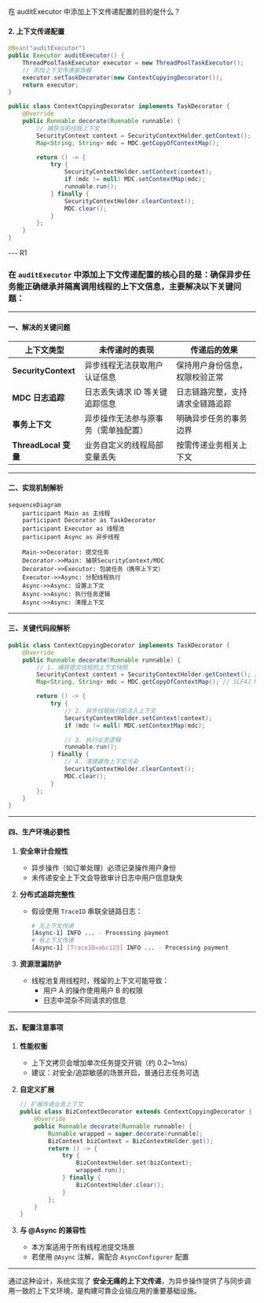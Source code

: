 在 auditExecutor 中添加上下文传递配置的目的是什么？

#### 2. **上下文传递配置**

```java
@Bean("auditExecutor")
public Executor auditExecutor() {
    ThreadPoolTaskExecutor executor = new ThreadPoolTaskExecutor();
    // 添加上下文传递装饰器
    executor.setTaskDecorator(new ContextCopyingDecorator());
    return executor;
}

public class ContextCopyingDecorator implements TaskDecorator {
    @Override
    public Runnable decorate(Runnable runnable) {
        // 捕获当前线程上下文
        SecurityContext context = SecurityContextHolder.getContext();
        Map<String, String> mdc = MDC.getCopyOfContextMap();

        return () -> {
            try {
                SecurityContextHolder.setContext(context);
                if (mdc != null) MDC.setContextMap(mdc);
                runnable.run();
            } finally {
                SecurityContextHolder.clearContext();
                MDC.clear();
            }
        };
    }
}
```

--- R1

### 在 `auditExecutor` 中添加上下文传递配置的核心目的是：**确保异步任务能正确继承并隔离调用线程的上下文信息**，主要解决以下关键问题：

---

#### 一、解决的关键问题

| **上下文类型**       | **未传递时的表现**                   | **传递后的效果**                 |
| -------------------- | ------------------------------------ | -------------------------------- |
| **SecurityContext**  | 异步线程无法获取用户认证信息         | 保持用户身份信息，权限校验正常   |
| **MDC 日志追踪**     | 日志丢失请求 ID 等关键追踪信息       | 日志链路完整，支持请求全链路追踪 |
| **事务上下文**       | 异步操作无法参与原事务（需单独配置） | 明确异步任务的事务边界           |
| **ThreadLocal 变量** | 业务自定义的线程局部变量丢失         | 按需传递业务相关上下文           |

---

#### 二、实现机制解析

```mermaid
sequenceDiagram
    participant Main as 主线程
    participant Decorator as TaskDecorator
    participant Executor as 线程池
    participant Async as 异步线程

    Main->>Decorator: 提交任务
    Decorator->>Main: 捕获SecurityContext/MDC
    Decorator->>Executor: 包装任务（携带上下文）
    Executor->>Async: 分配线程执行
    Async->>Async: 设置上下文
    Async->>Async: 执行任务逻辑
    Async->>Async: 清理上下文
```

---

#### 三、关键代码段解析

```java
public class ContextCopyingDecorator implements TaskDecorator {
    @Override
    public Runnable decorate(Runnable runnable) {
        // 1. 捕获提交线程的上下文快照
        SecurityContext context = SecurityContextHolder.getContext(); // Spring Security
        Map<String, String> mdc = MDC.getCopyOfContextMap(); // SLF4J MDC

        return () -> {
            try {
                // 2. 异步线程执行前注入上下文
                SecurityContextHolder.setContext(context);
                if (mdc != null) MDC.setContextMap(mdc);

                // 3. 执行业务逻辑
                runnable.run();
            } finally {
                // 4. 清理避免上下文污染
                SecurityContextHolder.clearContext();
                MDC.clear();
            }
        };
    }
}
```

---

#### 四、生产环境必要性

1. **安全审计合规性**

   - 异步操作（如订单处理）必须记录操作用户身份
   - 未传递安全上下文会导致审计日志中用户信息缺失

2. **分布式追踪完整性**

   - 假设使用 `TraceID` 串联全链路日志：
     ```bash
     # 无上下文传递
     [Async-1] INFO ... - Processing payment
     # 有上下文传递
     [Async-1] [TraceID=abc123] INFO ... - Processing payment
     ```

3. **资源泄漏防护**
   - 线程池复用线程时，残留的上下文可能导致：
     - 用户 A 的操作使用用户 B 的权限
     - 日志中混杂不同请求的信息

---

#### 五、配置注意事项

1. **性能权衡**

   - 上下文拷贝会增加单次任务提交开销（约 0.2~1ms）
   - 建议：对安全/追踪敏感的场景开启，普通日志任务可选

2. **自定义扩展**

   ```java
   // 扩展传递业务上下文
   public class BizContextDecorator extends ContextCopyingDecorator {
       @Override
       public Runnable decorate(Runnable runnable) {
           Runnable wrapped = super.decorate(runnable);
           BizContext bizContext = BizContextHolder.get();
           return () -> {
               try {
                   BizContextHolder.set(bizContext);
                   wrapped.run();
               } finally {
                   BizContextHolder.clear();
               }
           };
       }
   }
   ```

3. **与 @Async 的兼容性**
   - 本方案适用于所有线程池提交场景
   - 若使用 `@Async` 注解，需配合 `AsyncConfigurer` 配置

---

通过这种设计，系统实现了 **安全无痛的上下文传递**，为异步操作提供了与同步调用一致的上下文环境，是构建可靠企业级应用的重要基础设施。
